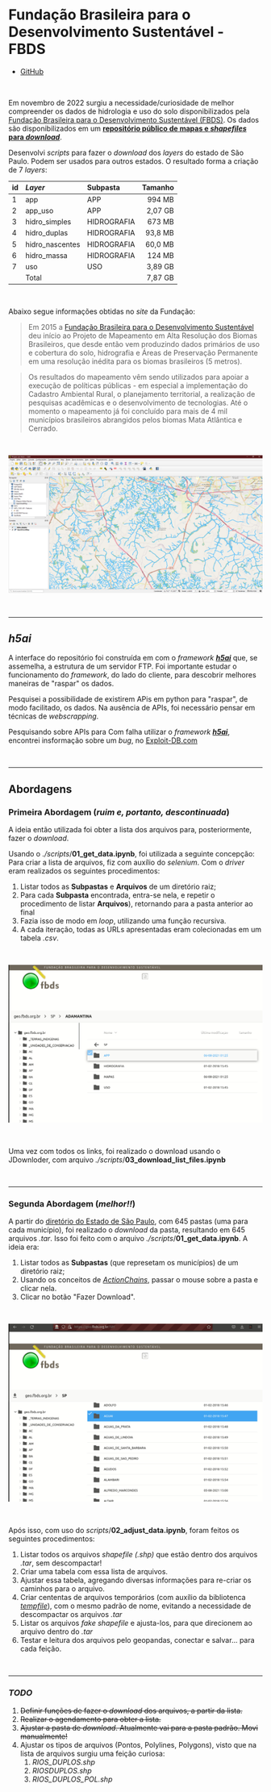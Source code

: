 # Fundação Brasileira para o Desenvolvimento Sustentável - FBDS

- [GitHub](https://github.com/open-geodata/br_fbds)

<br>

Em novembro de 2022 surgiu a necessidade/curiosidade de melhor compreender os dados de hidrologia e uso do solo disponibilizados pela [Fundação Brasileira para o Desenvolvimento Sustentável (FBDS)](https://www.fbds.org.br). Os dados são disponibilizados em um [**repositório público de mapas e _shapefiles_ para _download_**](https://geo.fbds.org.br/).

Desenvolvi _scripts_ para fazer o _download_ dos _layers_ do estado de São Paulo. Podem ser usados para outros estados. O resultado forma a criação de 7 _layers_:

| id  | _Layer_         | Subpasta    | Tamanho |
| :-- | :-------------- | :---------- | ------: |
| 1   | app             | APP         |  994 MB |
| 2   | app_uso         | APP         | 2,07 GB |
| 3   | hidro_simples   | HIDROGRAFIA |  673 MB |
| 4   | hidro_duplas    | HIDROGRAFIA | 93,8 MB |
| 5   | hidro_nascentes | HIDROGRAFIA | 60,0 MB |
| 6   | hidro_massa     | HIDROGRAFIA |  124 MB |
| 7   | uso             | USO         | 3,89 GB |
|     | Total           |             | 7,87 GB |

<br>

Abaixo segue informações obtidas no _site_ da Fundação:

> Em 2015 a [Fundação Brasileira para o Desenvolvimento Sustentável](https://www.fbds.org.br) deu início ao Projeto de Mapeamento em Alta Resolução dos Biomas Brasileiros, que desde então vem produzindo dados primários de uso e cobertura do solo, hidrografia e Áreas de Preservação Permanente em uma resolução inédita para os biomas brasileiros (5 metros).

> Os resultados do mapeamento vêm sendo utilizados para apoiar a execução de políticas públicas - em especial a implementação do Cadastro Ambiental Rural, o planejamento territorial, a realização de pesquisas acadêmicas e o desenvolvimento de tecnologias. Até o momento o mapeamento já foi concluído para mais de 4 mil municípios brasileiros abrangidos pelos biomas Mata Atlântica e Cerrado.

<br>

![qgis](docs/imgs/qgis.png)

<br>

---

## _h5ai_

A interface do repositório foi construída em com o _framework_ [**_h5ai_**](https://larsjung.de/h5ai) que, se assemelha, a estrutura de um servidor FTP. Foi importante estudar o funcionamento do _framework_, do lado do cliente, para descobrir melhores maneiras de "raspar" os dados.

Pesquisei a possibilidade de existirem APis em python para "raspar", de modo facilitado, os dados. Na ausência de APIs, foi necessário pensar em técnicas de _webscrapping_.

Pesquisando sobre APIs para Com falha utilizar o _framework_ [**_h5ai_**](https://larsjung.de/h5ai), encontrei insformação sobre um _bug_, no [Exploit-DB.com](https://www.exploit-db.com/exploits/38256)

<br>

---

## Abordagens

### Primeira Abordagem (_ruim e, portanto, descontinuada_)

A ideia então utilizada foi obter a lista dos arquivos para, posteriormente, fazer o _download_.

Usando o _./scripts_/**01_get_data.ipynb**, foi utilizada a seguinte concepção: Para criar a lista de arquivos, fiz com auxílio do _selenium_. Com o _driver_ eram realizados os seguintes procedimentos:

1. Listar todos as **Subpastas** e **Arquivos** de um diretório raiz;
2. Para cada **Subpasta** encontrada, entra-se nela, e repetir o procedimento de listar **Arquivos**), retornando para a pasta anterior ao final
3. Fazia isso de modo em _loop_, utilizando uma função recursiva.
4. A cada iteração, todas as URLs apresentadas eram colecionadas em um tabela _.csv_.

<br>

![Abordagem_1](docs/imgs/abordagem_1.gif)

<br>

Uma vez com todos os links, foi realizado o download usando o JDownloder, com arquivo _./scripts_/**03_download_list_files.ipynb**

<br>

---

### Segunda Abordagem (_melhor!!_)

A partir do [diretório do Estado de São Paulo](https://geo.fbds.org.br/SP/), com 645 pastas (uma para cada município), foi realizado o _download_ da pasta, resultando em 645 arquivos _.tar_. Isso foi feito com o arquivo _./scripts_/**01_get_data.ipynb**. A ideia era:

1. Listar todos as **Subpastas** (que represetam os municípios) de um diretório raiz;
2. Usando os conceitos de [_ActionChains_](https://www.selenium.dev/selenium/docs/api/py/webdriver/selenium.webdriver.common.action_chains.html), passar o mouse sobre a pasta e clicar nela.
3. Clicar no botão "Fazer Download".

<br>

![Abordagem_2](docs/imgs/abordagem_2.gif)

<br>

Após isso, com uso do _scripts_/**02_adjust_data.ipynb**, foram feitos os seguintes procedimentos:

1. Listar todos os arquivos _shapefile (.shp)_ que estão dentro dos arquivos _.tar_, sem descompactar!
2. Criar uma tabela com essa lista de arquivos.
3. Ajustar essa tabela, agregando diversas informações para re-criar os caminhos para o arquivo.
4. Criar cententas de arquivos temporários (com auxílio da bibliotenca [_tempfile_](https://docs.python.org/3/library/tempfile.html)), com o mesmo padrão de nome, evitando a necessidade de descompactar os arquivos _.tar_
5. Listar os arquivos _fake shapefile_ e ajusta-los, para que direcionem ao arquivo dentro do _.tar_
6. Testar e leitura dos arquivos pelo geopandas, conectar e salvar... para cada feição.

<br>

---

### _TODO_

1. ~~Definir funções de fazer o _download_ dos arquivos, a partir da lista.~~
2. ~~Realizar o agendamento para obter a lista.~~
3. ~~Ajustar a pasta de _download_. Atualmente vai para a pasta padrão. Movi manualmente!~~
4. Ajustar os tipos de arquivos (Pontos, Polylines, Polygons), visto que na lista de arquivos surgiu uma feição curiosa:
   1. _RIOS_DUPLOS.shp_
   2. _RIOS*DUPLOS*.shp_
   3. _RIOS_DUPLOS_POL.shp_
